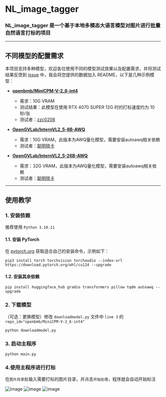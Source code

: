 # NL_image_tagger

### NL_image_tagger 是一个基于本地多模态大语言模型对图片进行批量自然语言打标的项目

---

## 不同模型的配置需求

本项目支持多种模型，欢迎各位使用不同的模型测试效果以及配置需求，并将测试结果反馈到 [issue](#) 中，我会将您提供的数据加入 README，以下是几种示例模型：

- **[openbmb/MiniCPM-V-2_6-int4](https://huggingface.co/openbmb/MiniCPM-V-2_6-int4)**  
  - 需求：10G VRAM  
  - 测试结果：此模型在使用 RTX 4070 SUPER 12G 时的打标速度约为 10 秒/张  
  - 测试者：[zzc0208](https://github.com/zzc0208)

- **[OpenGVLab/InternVL2_5-8B-AWQ](https://huggingface.co/OpenGVLab/InternVL2_5-8B-AWQ)**
  - 需求：10G VRAM，此版本为AWQ量化模型，需要安装autoawq相关依赖
  - 测试者：[聪明晓卡](https://github.com/xiaoka01)

- **[OpenGVLab/InternVL2_5-26B-AWQ](https://huggingface.co/OpenGVLab/InternVL2_5-26B-AWQ)**
  - 需求：32G VRAM，此版本为AWQ量化模型，需要安装autoawq相关依赖
  - 测试者：[聪明晓卡](https://github.com/xiaoka01)

---

## 使用教学

### 1. 安装依赖

推荐使用 `Python 3.10.11`

#### 1.1. 安装 PyTorch

在 [pytorch.org](https://pytorch.org/get-started/locally/) 获取适合自己的安装命令，示例如下：

```shell
pip3 install torch torchvision torchaudio --index-url https://download.pytorch.org/whl/cu124 --upgrade
```

#### 1.2. 安装其余依赖

```shell
pip install huggingface_hub gradio transformers pillow tqdm autoawq --upgrade
```

### 2. 下载模型

（可选：更换模型）修改 `downloadmodel.py` 文件中 `line 3` 的 `repo_id="openbmb/MiniCPM-V-2_6-int4"`

```shell
python downloadmodel.py
```

### 3. 启动主程序

```shell
python main.py
```

### 4.使用主程序进行打标
在`图片目录`处输入需要打标的图片目录，并点击`开始处理`，程序就会自动开始标注

![image](https://github.com/user-attachments/assets/f72af810-60b4-4ce8-b2fd-dff6dc90646d)
![image](https://github.com/user-attachments/assets/4296a0d8-f42e-4b63-a9e3-2fd3f181a69a)
![image](https://github.com/user-attachments/assets/b2cc6db7-f731-4b43-987b-5fe62c5894bb)

